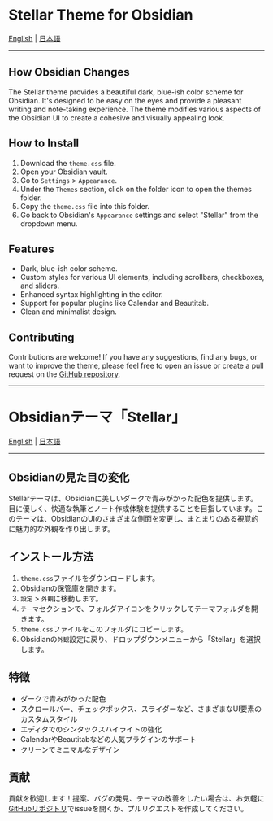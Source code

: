 # Stellar Theme for Obsidian

[English](./README/en.md) | [日本語](./README/jp.md)

---

## How Obsidian Changes

The Stellar theme provides a beautiful dark, blue-ish color scheme for Obsidian. It's designed to be easy on the eyes and provide a pleasant writing and note-taking experience. The theme modifies various aspects of the Obsidian UI to create a cohesive and visually appealing look.

## How to Install

1.  Download the `theme.css` file.
2.  Open your Obsidian vault.
3.  Go to `Settings` > `Appearance`.
4.  Under the `Themes` section, click on the folder icon to open the themes folder.
5.  Copy the `theme.css` file into this folder.
6.  Go back to Obsidian's `Appearance` settings and select "Stellar" from the dropdown menu.

## Features

*   Dark, blue-ish color scheme.
*   Custom styles for various UI elements, including scrollbars, checkboxes, and sliders.
*   Enhanced syntax highlighting in the editor.
*   Support for popular plugins like Calendar and Beautitab.
*   Clean and minimalist design.

## Contributing

Contributions are welcome! If you have any suggestions, find any bugs, or want to improve the theme, please feel free to open an issue or create a pull request on the [GitHub repository](https://github.com/Noot-cat/stellar-theme).

---

# Obsidianテーマ「Stellar」

[English](./README/en.md) | [日本語](./README/jp.md)

---

## Obsidianの見た目の変化

Stellarテーマは、Obsidianに美しいダークで青みがかった配色を提供します。目に優しく、快適な執筆とノート作成体験を提供することを目指しています。このテーマは、ObsidianのUIのさまざまな側面を変更し、まとまりのある視覚的に魅力的な外観を作り出します。

## インストール方法

1.  `theme.css`ファイルをダウンロードします。
2.  Obsidianの保管庫を開きます。
3.  `設定` > `外観`に移動します。
4.  `テーマ`セクションで、フォルダアイコンをクリックしてテーマフォルダを開きます。
5.  `theme.css`ファイルをこのフォルダにコピーします。
6.  Obsidianの`外観`設定に戻り、ドロップダウンメニューから「Stellar」を選択します。

## 特徴

*   ダークで青みがかった配色
*   スクロールバー、チェックボックス、スライダーなど、さまざまなUI要素のカスタムスタイル
*   エディタでのシンタックスハイライトの強化
*   CalendarやBeautitabなどの人気プラグインのサポート
*   クリーンでミニマルなデザイン

## 貢献

貢献を歓迎します！提案、バグの発見、テーマの改善をしたい場合は、お気軽に[GitHubリポジトリ](https://github.com/Noot-cat/stellar-theme)でissueを開くか、プルリクエストを作成してください。
